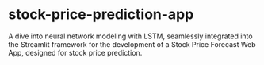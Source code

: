 # stock-price-prediction-app
A dive into neural network modeling with LSTM, seamlessly integrated into the Streamlit framework for the development of a Stock Price Forecast Web App, designed for stock price prediction.
